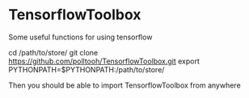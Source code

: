 # TensorflowToolbox
Some useful functions for using tensorflow

cd /path/to/store/
git clone https://github.com/polltooh/TensorflowToolbox.git 
export PYTHONPATH=$PYTHONPATH:/path/to/store/

Then you should be able to import TensorflowToolbox from anywhere
